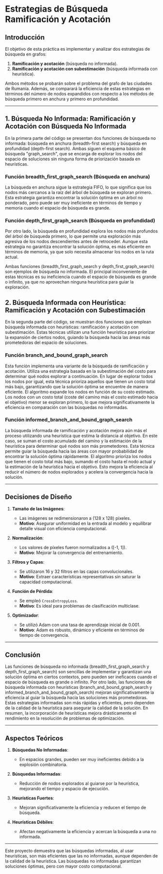 # Estrategias de Búsqueda Ramificación y Acotación

## **Introducción**
El objetivo de esta práctica es implementar y analizar dos estrategias de búsqueda en grafos:

1. **Ramificación y acotación** (búsqueda no informada).
2. **Ramificación y acotación con subestimación** (búsqueda informada con heurística).

Ambos métodos se probarán sobre el problema del grafo de las ciudades de Rumanía. Además, se comparará la eficiencia de estas estrategias en términos del número de nodos expandidos con respecto a los métodos de búsqueda primero en anchura y primero en profundidad.

---

## **1. Búsqueda No Informada: Ramificación y Acotación con Búsqueda No Informada**
En la primera parte del código se presentan dos funciones de búsqueda no informada: búsqueda en anchura (breadth-first search) y búsqueda en profundidad (depth-first search). Ambas siguen el esquema básico de búsqueda "graph_search", que se encarga de explorar los nodos del espacio de soluciones sin ninguna forma de priorización basada en heurísticas.

### **Función breadth_first_graph_search (Búsqueda en anchura)**
La búsqueda en anchura sigue la estrategia FIFO, lo que significa que los nodos más cercanos a la raíz del árbol de búsqueda se exploran primero. Esta estrategia garantiza encontrar la solución óptima en un árbol no ponderado, pero puede ser muy ineficiente en términos de tiempo y memoria cuando el espacio de búsqueda es grande.

### **Función depth_first_graph_search (Búsqueda en profundidad)**
Por otro lado, la búsqueda en profundidad explora los nodos más profundos del árbol de búsqueda primero, lo que permite una exploración más agresiva de los nodos descendientes antes de retroceder. Aunque esta estrategia no garantiza encontrar la solución óptima, es más eficiente en términos de memoria, ya que solo necesita almacenar los nodos en la ruta actual.

Ambas funciones (breadth_first_graph_search y depth_first_graph_search) son ejemplos de búsqueda no informada. El principal inconveniente de estas técnicas es su ineficiencia cuando el espacio de búsqueda es grande o infinito, ya que no aprovechan ninguna heurística para guiar la exploración.

## **2. Búsqueda Informada con Heurística: Ramificación y Acotación con Subestimación**
En la segunda parte del código, se muestran dos funciones que emplean búsqueda informada con heurísticas: ramificación y acotación con subestimación. Estas técnicas utilizan una función heurística para priorizar la expansión de ciertos nodos, guiando la búsqueda hacia las áreas más prometedoras del espacio de soluciones.

### **Función branch_and_bound_graph_search**
Esta función implementa una variante de la búsqueda de ramificación y acotación. Utiliza una estrategia basada en la subestimación del costo para determinar qué nodos explorar a continuación. En lugar de explorar todos los nodos por igual, esta técnica prioriza aquellos que tienen un costo total más bajo, garantizando que la solución óptima se encuentre de manera eficiente.
El algoritmo expande los nodos en función de su costo estimado. Los nodos con un costo total (coste del camino más el costo estimado hacia el objetivo) menor se exploran primero, lo que mejora significativamente la eficiencia en comparación con las búsquedas no informadas.

### **Función informed_branch_and_bound_graph_search**
La búsqueda informada de ramificación y acotación mejora aún más el proceso utilizando una heurística que estima la distancia al objetivo. En este caso, se suman el costo acumulado del camino y la estimación de la heurística para determinar qué nodos son más prometedores. Esta técnica permite guiar la búsqueda hacia las áreas con mayor probabilidad de encontrar la solución óptima rápidamente.
El algoritmo prioriza los nodos que tienen el costo total más bajo, sumando el costo hasta el nodo actual y la estimación de la heurística hacia el objetivo. Esto mejora la eficiencia al reducir el número de nodos explorados y acelera la convergencia hacia la solución.

---

## **Decisiones de Diseño**
1. **Tamaño de las Imágenes**:
   - Las imágenes se redimensionaron a \(128 x 128\) píxeles.
   - **Motivo**: Asegurar uniformidad en la entrada al modelo y equilibrar detalle visual con eficiencia computacional.

2. **Normalización**:
   - Los valores de píxeles fueron normalizados a \([-1, 1]\).
   - **Motivo**: Mejorar la convergencia del entrenamiento.

3. **Filtros y Capas**:
   - Se utilizaron 16 y 32 filtros en las capas convolucionales.
   - **Motivo**: Extraer características representativas sin saturar la capacidad computacional.

4. **Función de Pérdida**:
   - Se empleó `CrossEntropyLoss`.
   - **Motivo**: Es ideal para problemas de clasificación multiclase.

5. **Optimizador**:
   - Se utilizó Adam con una tasa de aprendizaje inicial de 0.001.
   - **Motivo**: Adam es robusto, dinámico y eficiente en términos de tiempo de convergencia.

---

## **Conclusión**
Las funciones de búsqueda no informada (breadth_first_graph_search y depth_first_graph_search) son sencillas de implementar y garantizan una solución óptima en ciertos contextos, pero pueden ser ineficaces cuando el espacio de búsqueda es grande o infinito. Por otro lado, las funciones de búsqueda informada con heurísticas (branch_and_bound_graph_search y informed_branch_and_bound_graph_search) mejoran significativamente la eficiencia al guiar la búsqueda hacia las soluciones más prometedoras. Estas estrategias informadas son más rápidas y eficientes, pero dependen de la calidad de la heurística para asegurar la calidad de la solución. En resumen, la incorporación de heurísticas mejora drásticamente el rendimiento en la resolución de problemas de optimización.

---

## **Aspectos Teóricos**
1. **Búsquedas No Informadas**:
   - En espacios grandes, pueden ser muy ineficientes debido a la explosión combinatoria.

2. **Búsquedas Informadas**:
   - Reducción de nodos explorados al guiarse por la heurística, mejorando el tiempo y espacio de ejecución.

3. **Heurísticas Fuertes**:
   - Mejoran significativamente la eficiencia y reducen el tiempo de búsqueda.

4. **Heurísticas Débiles**:
   - Afectan negativamente la eficiencia y acercan la búsqueda a una no informada.

---

Este proyecto demuestra que las búsquedas informadas, al usar heurísticas, son más eficientes que las no informadas, aunque dependen de la calidad de la heurística. Las búsquedas no informadas garantizan soluciones óptimas, pero con mayor costo computacional.

